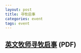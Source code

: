 ```yaml
---
layout: post 
title: 寻牧启事
categories: event
tags: event 
---
```



## [英文牧师寻牧启事](https://drive.google.com/open?id=0B66cODim0szOQ3JtZnhoRDNOYkE) (PDF)



